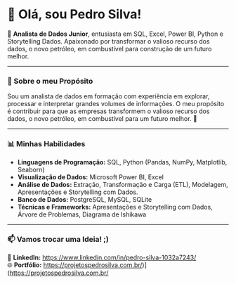 # 👋 Olá, sou Pedro Silva!

🎯 **Analista de Dados Junior**, entusiasta em SQL, Excel, Power BI, Python e Storytelling Dados.
Apaixonado por transformar o valioso recurso dos dados, o novo petróleo, em combustível para construção de um futuro melhor.

---

### 🏅 Sobre o meu Propósito

Sou um analista de dados em formação com experiência em explorar, processar e interpretar grandes volumes de informações. O meu propósito é contribuir para que as empresas transformem o valioso recurso dos dados, o novo petróleo, em combustível para um futuro melhor. 🏅

---

### 📊 Minhas Habilidades

- **Linguagens de Programação:** SQL, Python (Pandas, NumPy, Matplotlib, Seaborn)  
- **Visualização de Dados:** Microsoft Power BI, Excel
- **Análise de Dados:** Extração, Transformação e Carga (ETL), Modelagem, Apresentações e Storytelling com Dados.
- **Banco de Dados:** PostgreSQL, MySQL, SQLite  
- **Técnicas e Frameworks:** Apresentações e Storytelling com Dados, Árvore de Problemas, Diagrama de Ishikawa

---

### 📫 Vamos trocar uma Ideia! ;)

💼 **LinkedIn:** https://www.linkedin.com/in/pedro-silva-1032a7243/  
🌐 **Portfólio:** https://projetospedrosilva.com.br/)](https://projetospedrosilva.com.br/

